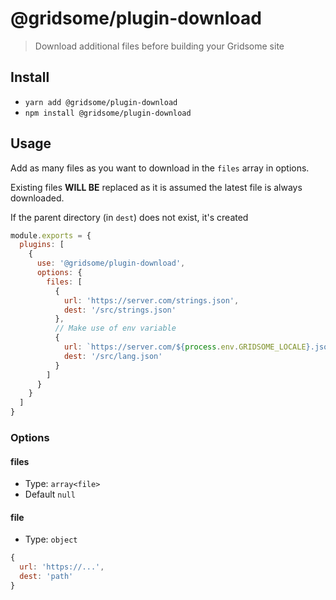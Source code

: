 # @gridsome/plugin-download

> Download additional files before building your Gridsome site

## Install

- `yarn add @gridsome/plugin-download`
- `npm install @gridsome/plugin-download`

## Usage

Add as many files as you want to download in the `files` array in options.

Existing files **WILL BE** replaced as it is assumed the latest file is always downloaded.

If the parent directory (in `dest`) does not exist, it's created

```js
module.exports = {
  plugins: [
    {
      use: '@gridsome/plugin-download',
      options: {
        files: [
          {
            url: 'https://server.com/strings.json',
            dest: '/src/strings.json'
          },
          // Make use of env variable
          {
            url: `https://server.com/${process.env.GRIDSOME_LOCALE}.json`,
            dest: '/src/lang.json'
          }
        ]
      }
    }
  ]
}
```

### Options

#### files

- Type: `array<file>`
- Default `null`

#### file

- Type: `object`

```js
{
  url: 'https://...',
  dest: 'path'
}
```
